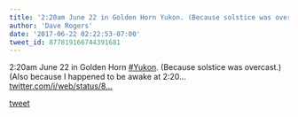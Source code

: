 ```yaml
---
title: '2:20am June 22 in Golden Horn Yukon. (Because solstice was overcast.) (Also...'
author: 'Dave Rogers'
date: '2017-06-22 02:22:53-07:00'
tweet_id: 877819166744391681
---
```

2:20am June 22 in Golden Horn [#Yukon](https://twitter.com/hashtag/yukon). (Because solstice was overcast.) (Also because I happened to be awake at 2:20… [twitter.com/i/web/status/8…](https://twitter.com/i/web/status/877819166744391681)

[tweet](https://twitter.com/yukondude/status/877819166744391681)